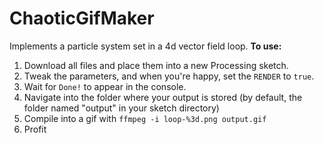 # ChaoticGifMaker
Implements a particle system set in a 4d vector field loop.
**To use:**
  1. Download all files and place them into a new Processing sketch.
  2. Tweak the parameters, and when you're happy, set the `RENDER` to `true`.
  3. Wait for `Done!` to appear in the console.
  4. Navigate into the folder where your output is stored (by default, the folder named "output" in your sketch directory)
  5. Compile into a gif with `ffmpeg -i loop-%3d.png output.gif`
  6. Profit

